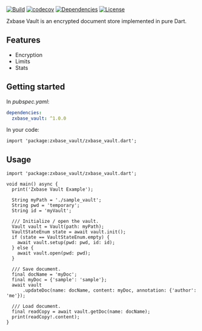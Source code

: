 [![Build](https://github.com/zxbase/zxbase_vault/actions/workflows/build.yml/badge.svg)](https://github.com/zxbase/zxbase_vault/actions/workflows/build.yml)
[![codecov](https://codecov.io/gh/zxbase/zxbase_vault/branch/main/graph/badge.svg?token=5GEZHD3E6W)](https://codecov.io/gh/zxbase/zxbase_vault)
[![Dependencies](https://github.com/zxbase/zxbase_vault/actions/workflows/dependencies.yml/badge.svg)](https://github.com/zxbase/zxbase_vault/actions/workflows/dependencies.yml)
[![License](https://img.shields.io/badge/License-Apache_2.0-blue.svg)](https://opensource.org/licenses/Apache-2.0)

Zxbase Vault is an encrypted document store implemented in pure Dart.

## Features

- Encryption
- Limits
- Stats

## Getting started

In _pubspec.yaml_:
```yaml
dependencies:
  zxbase_vault: ^1.0.0
```

In your code:
```
import 'package:zxbase_vault/zxbase_vault.dart';
```

## Usage
```
import 'package:zxbase_vault/zxbase_vault.dart';

void main() async {
  print('Zxbase Vault Example');

  String myPath = './sample_vault';
  String pwd = 'temporary';
  String id = 'myVault';

  /// Initialize / open the vault.
  Vault vault = Vault(path: myPath);
  VaultStateEnum state = await vault.init();
  if (state == VaultStateEnum.empty) {
    await vault.setup(pwd: pwd, id: id);
  } else {
    await vault.open(pwd: pwd);
  }

  /// Save document.
  final docName = 'myDoc';
  final myDoc = {'sample': 'sample'};
  await vault
      .updateDoc(name: docName, content: myDoc, annotation: {'author': 'me'});

  /// Load document.
  final readCopy = await vault.getDoc(name: docName);
  print(readCopy!.content);
}
```
